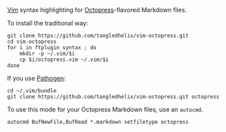 
[Vim][] syntax highlighting for [Octopress][]-flavored Markdown files.

[vim]: http://www.vim.org/
[octopress]: http://octopress.org/

To install the traditional way:

	git clone https://github.com/tangledhelix/vim-octopress.git
	cd vim-octopress
	for i in ftplugin syntax ; do
		mkdir -p ~/.vim/$i
		cp $i/octopress.vim ~/.vim/$i
	done

If you use [Pathogen][]:

[pathogen]: https://github.com/tpope/vim-pathogen

	cd ~/.vim/bundle
	git clone https://github.com/tangledhelix/vim-octopress.git octopress

To use this mode for your Octopress Markdown files, use an `autocmd`.

	autocmd BufNewFile,BufRead *.markdown setfiletype octopress

